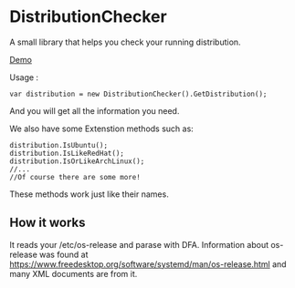 # DistributionChecker
A small library that helps you check your running distribution.

[Demo](https://github.com/HCGStudio/DistributionChecker/blob/main/demo/DistributionCheckerDemo/Program.cs)

Usage :
``` CSharp
var distribution = new DistributionChecker().GetDistribution();
```
And you will get all the information you need.

We also have some Extenstion methods such as:
``` CSharp
distribution.IsUbuntu();
distribution.IsLikeRedHat();
distribution.IsOrLikeArchLinux();
//...
//Of course there are some more!
```
These methods work just like their names. 

## How it works

It reads your /etc/os-release and parase with DFA.
Information about os-release was found at https://www.freedesktop.org/software/systemd/man/os-release.html and many XML documents are from it.
